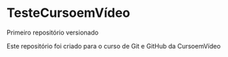 # TesteCursoemVídeo
 Primeiro repositório versionado


Este repositório foi criado para o curso de Git e GitHub da CursoemVídeo